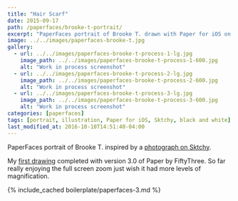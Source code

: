 ```yaml
---
title: "Hair Scarf"
date: 2015-09-17
path: /paperfaces/brooke-t-portrait/
excerpt: "PaperFaces portrait of Brooke T. drawn with Paper for iOS on an iPad."
image: ../../images/paperfaces-brooke-t.jpg
gallery:
  - url: ../../images/paperfaces-brooke-t-process-1-lg.jpg
    image_path: ../../images/paperfaces-brooke-t-process-1-600.jpg
    alt: "Work in process screenshot"
  - url: ../../images/paperfaces-brooke-t-process-2-lg.jpg
    image_path: ../../images/paperfaces-brooke-t-process-2-600.jpg
    alt: "Work in process screenshot"
  - url: ../../images/paperfaces-brooke-t-process-3-lg.jpg
    image_path: ../../images/paperfaces-brooke-t-process-3-600.jpg
    alt: "Work in process screenshot"
categories: [paperfaces]
tags: [portrait, illustration, Paper for iOS, Sktchy, black and white]
last_modified_at: 2016-10-10T14:51:40-04:00
---
```


PaperFaces portrait of Brooke T. inspired by a [photograph on Sktchy](https://sktchy.com/S3B8m).

My [first drawing](https://paper.fiftythree.com/11098-Michael-Rose/5492331) completed with version 3.0 of Paper by FiftyThree. So far really enjoying the full screen zoom just wish it had more levels of magnification.

{% include_cached boilerplate/paperfaces-3.md %}
